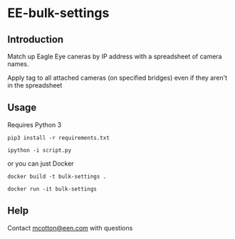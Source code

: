 # EE-bulk-settings

## Introduction
Match up Eagle Eye caneras by IP address with a spreadsheet of camera names.

Apply tag to all attached cameras (on specified bridges) even if they aren't in the spreadsheet


## Usage
Requires Python 3

`pip3 install -r requirements.txt`

`ipython -i script.py`

or you can just Docker

`docker build -t bulk-settings .`

`docker run -it bulk-settings`



## Help
Contact mcotton@een.com with questions